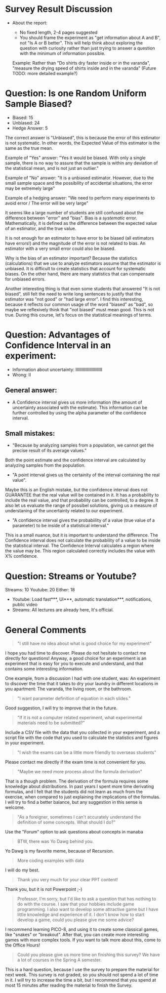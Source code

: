 # Survey Result Discussion

- About the report:
  - No fixed length, 2-4 pages suggested
  - You should frame the experiment as "get information about A and B", not "Is A or B better". This will help think about exploring the question with curiosity rather than just trying to answer a question with the minimum of information possible.

  Example: Rather than "Do shirts dry faster inside or in the varanda", "measure the drying speed of shirts inside and in the varanda"
  (Future TODO: more detailed example?)

# Question: Is one Random Uniform Sample Biased?

- Biased: 15
- Unbiased: 24
- Hedge Answer: 5

The correct answer is "Unbiased", this is because the error of this estimator is not systematic. In other words, the Expected Value of this estimator is the same as the true mean.

Example of "Yes" answer: "Yes it would be biased. With only a single sample, there is no way to assure that the sample is within any deviation of the statistical mean, and is not just an outlier."

Example of "No" answer: "It is a unbiased estimator. However, due to the small sample space and the possibility of accidental situations, the error may be extremely large"

Example of a hedging answer: "We need to perform many experiments to avoid error / The error will be very large"

It seems like a large number of students are still confused about the difference between "error" and "bias". Bias is a *systematic* error. Mathematically, it is defined as the difference between the expected value of an estimator, and the true value.

It is not enough for an estimator to have error to be biased (all estimators have errors!) and the magnitude of the error is not related to bias. An estimator with a very small error could also be biased.

Why is the bias of an estimator important? Because the statistics (calculations) that we use to analyze estimators assume that the estimator is unbiased. It is difficult to create statistics that account for systematic biases. On the other hand, there are many statistics that can compensate for unbiased errors.

Another interesting thing is that even some students that answered "It is not biased", still felt the need to write long sentences to justify that the estimator was "not good" or "had large error". I find this interesting, because it reflects our common usage of the word "biased" as "bad", so maybe we reflexively think that "not biased" must mean good. This is not true. During this course, let's focus on the statistical meanings of terms.

# Question: Advantages of Confidence Interval in an experiment:

- Information about uncertainty: IIIIIIIIIIIIIIIIIIIIIII
- Wrong: II

## General answer:
- A Confidence interval gives us more information (the amount of uncertainty associated with the estimate). This information can be further controlled by
using the alpha parameter of the confidence interval.

## Small mistakes:
- "Because by analyzing samples from a population, we cannot get the precise result of its average values."

Both the point estimate and the confidence interval are calculated by analyzing samples from the population.

- "A point interval gives us the certainity of the interval containing the real value".

Maybe this is an English mistake, but the confidence interval does not GUARANTEE that the real value will be contained in it. It has a probability to include the real value, and that probability can be controlled, to a degree. It also let us evaluate the range of possibel solutions, giving us a measure of understaning of the uncertainty related to our experiment.

- "A confidence interval gives the probabiility of a value (true value of a parameter) to be inside of a statistical interval."

This is a small nuance, but it is important to understand the difference. The Confidence interval does not calculate the probability of a value to be inside the statistical interval. The Confidence Interval calculates a region where the value may be. This region calculated correctly includes the value with X% confidence.

# Question: Streams or Youtube?

Streams: 10
Youtube: 20
Either: 18

- Youtube: Load fast***, UI***, automatic translation***, notifications, public video
- Streams: All lectures are already here, It's official.

# General Comments

> "I still have no idea about what is good choice for my experiment"

I hope you had time to discover. Please do not hesitate to contact me directly for questions! Anyway, a good choice for an experiment is an experiment that is easy for you to execute and understand, and that contains some interesting information.

One example, from a discussion I had with one student, was: An experiment to discover the time that it takes to dry your laundry in different locations in you apartment: The varanda, the living room, or the bathroom.

> "I want parameter definition of equation in each slides."

Good suggestion, I will try to improve that in the future.

> "If it is not a computer related experiment, what experimental materials need to be submitted?"

Include a CSV file with the data that you collected in your experiment,
and a script file with the code that you used to calculate the statistics and figures in your experiment.

> "I wish the exams can be a little more friendly to overseas students"

Please contact me directly if the exam time is not convenient for you.

> "Maybe we need more process about the formula derivation"

That is a though problem. The derivation of the formula requires some knowledge about distributions. In past years I spent more time derivating formulas, and I felt that the students did not learn as much from the exercise, when compared to just explaining the implications of the formulas. I will try to find a better balance, but any suggestion in this sense is welcome.

> "As a foreigner, sometimes I can't accurately understand the definition of some concepts. What should I do?"

Use the "Forum" option to ask questions about concepts in manaba

> BTW, there was Yo Dawg behind you.

Yo Dawg is my favorite meme, because of Recursion.

> More coding examples with data

I will do my best.

> Thank you very much for your clear PPT content!

Thank you, but it is not Powerpoint ;-)

> Professor, I'm sorry, but I'd like to ask a question that has nothing to do with the course. I saw that your hobbies include game programming. I also want to develop some attractive game but I have little knowledge and experience of it. I don't know how to start develop a game, could you please give me some advice?

I recommend learning PICO-8, and using it to create some classical games, like "snakes" or "breakout". After that, you can create more interesting games with more complex tools. If you want to talk more about this, come to the Office Hours!

> Could you please give us more time on finishing this survey? We have a lot of courses in the Spring A semester.

This is a hard question, because I use the survey to prepare the material for next week. This survey is not graded, so you should not spend a lot of time in it. I will try to increase the time a bit, but I recommend that you spend at most 15 minutes after reading the material to finish the Survey.

